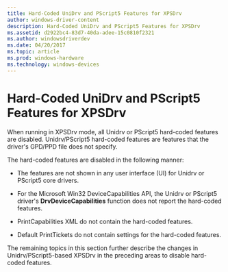 ```yaml
---
title: Hard-Coded UniDrv and PScript5 Features for XPSDrv
author: windows-driver-content
description: Hard-Coded UniDrv and PScript5 Features for XPSDrv
ms.assetid: d2922bc4-83d7-40da-adee-15c0810f2321
ms.author: windowsdriverdev
ms.date: 04/20/2017
ms.topic: article
ms.prod: windows-hardware
ms.technology: windows-devices
---
```


# Hard-Coded UniDrv and PScript5 Features for XPSDrv


When running in XPSDrv mode, all Unidrv or PScript5 hard-coded features are disabled. Unidrv/PScript5 hard-coded features are features that the driver's GPD/PPD file does not specify.

The hard-coded features are disabled in the following manner:

-   The features are not shown in any user interface (UI) for Unidrv or PScript5 core drivers.

-   For the Microsoft Win32 DeviceCapabilities API, the Unidrv or PScript5 driver's **DrvDeviceCapabilities** function does not report the hard-coded features.

-   PrintCapabilities XML do not contain the hard-coded features.

-   Default PrintTickets do not contain settings for the hard-coded features.

The remaining topics in this section further describe the changes in Unidrv/PScript5-based XPSDrv in the preceding areas to disable hard-coded features.

 

 




